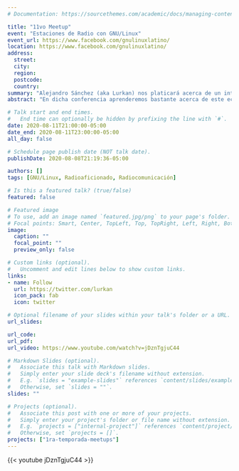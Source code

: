 ```yaml
---
# Documentation: https://sourcethemes.com/academic/docs/managing-content/

title: "11vo Meetup"
event: "Estaciones de Radio con GNU/Linux"
event_url: https://www.facebook.com/gnulinuxlatino/
location: https://www.facebook.com/gnulinuxlatino/
address:
  street:
  city:
  region:
  postcode:
  country:
summary: "Alejandro Sánchez (aka Lurkan) nos platicará acerca de un interesante hobby que trabaja con software libre: Radiocomunicación."
abstract: "En dicha conferencia aprenderemos bastante acerca de este ecosistema con nuestro invitado de lujo. "

# Talk start and end times.
#   End time can optionally be hidden by prefixing the line with `#`.
date: 2020-08-11T21:00:00-05:00
date_end: 2020-08-11T23:00:00-05:00
all_day: false

# Schedule page publish date (NOT talk date).
publishDate: 2020-08-08T21:19:36-05:00

authors: []
tags: [GNU/Linux, Radioaficionado, Radiocomunicación]

# Is this a featured talk? (true/false)
featured: false

# Featured image
# To use, add an image named `featured.jpg/png` to your page's folder.
# Focal points: Smart, Center, TopLeft, Top, TopRight, Left, Right, BottomLeft, Bottom, BottomRight.
image:
  caption: ""
  focal_point: ""
  preview_only: false

# Custom links (optional).
#   Uncomment and edit lines below to show custom links.
links:
- name: Follow
  url: https://twitter.com/lurkan
  icon_pack: fab
  icon: twitter

# Optional filename of your slides within your talk's folder or a URL.
url_slides:

url_code:
url_pdf:
url_video: https://www.youtube.com/watch?v=jDznTgjuC44

# Markdown Slides (optional).
#   Associate this talk with Markdown slides.
#   Simply enter your slide deck's filename without extension.
#   E.g. `slides = "example-slides"` references `content/slides/example-slides.md`.
#   Otherwise, set `slides = ""`.
slides: ""

# Projects (optional).
#   Associate this post with one or more of your projects.
#   Simply enter your project's folder or file name without extension.
#   E.g. `projects = ["internal-project"]` references `content/project/deep-learning/index.md`.
#   Otherwise, set `projects = []`.
projects: ["1ra-temporada-meetups"]
---
```


{{< youtube jDznTgjuC44 >}}

